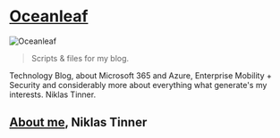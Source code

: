 ﻿# [Oceanleaf](https://oceanleaf.ch/)
 
![Oceanleaf](https://oceanleaf.ch/content/images/2021/08/oceanleaf25-2.gif)

>Scripts & files for my blog.

Technology Blog, about Microsoft 365 and Azure, Enterprise Mobility + Security and considerably more about everything what generate's my interests. Niklas Tinner.

## **[About me](https://oceanleaf.ch/about-me/), Niklas Tinner**




